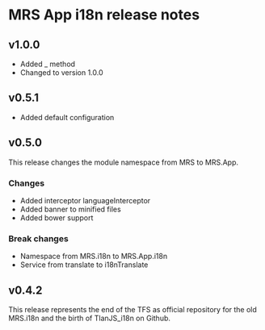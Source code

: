 MRS App i18n release notes
==============================================

## v1.0.0
* Added _ method
* Changed to version 1.0.0

## v0.5.1

* Added default configuration

## v0.5.0

This release changes the module namespace from MRS to MRS.App.

### Changes
* Added interceptor languageInterceptor
* Added banner to minified files
* Added bower support

### Break changes
* Namespace from MRS.i18n to MRS.App.i18n
* Service from translate to i18nTranslate

## v0.4.2

This release represents the end of the TFS as official repository for the old MRS.i18n and the birth of TlanJS_i18n on Github.
